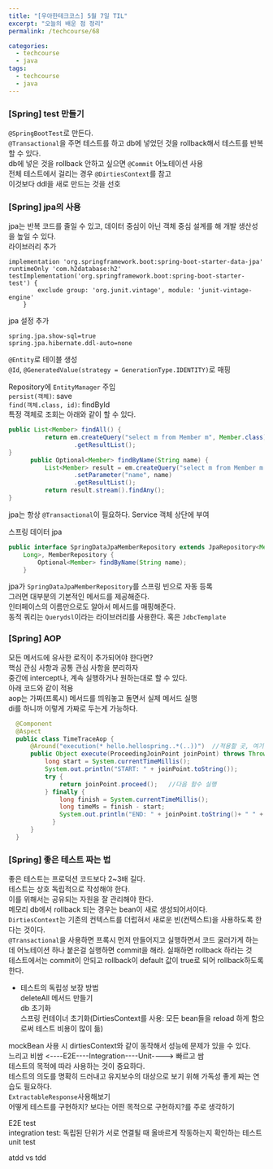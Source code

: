 ```yaml
---
title: "[우아한테크코스] 5월 7일 TIL"
excerpt: "오늘의 배운 점 정리"
permalink: /techcourse/68

categories:
  - techcourse
  - java
tags:
  - techcourse  
  - java
---  
```


### [Spring] test 만들기  
`@SpringBootTest`로 만든다.  
`@Transactional`을 주면 테스트를 하고 db에 넣었던 것을 rollback해서 테스트를 반복할 수 있다.  
db에 넣은 것을 rollback 안하고 싶으면 `@Commit` 어노테이션 사용  
전체 테스트에서 걸리는 경우 `@DirtiesContext`를 참고  
이것보다 ddl을 새로 만드는 것을 선호  

### [Spring] jpa의 사용  
jpa는 반복 코드를 줄일 수 있고, 데이터 중심이 아닌 객체 중심 설계를 해 개발 생산성을 높일 수 있다.  
라이브러리 추가  
```
implementation 'org.springframework.boot:spring-boot-starter-data-jpa' runtimeOnly 'com.h2database:h2' testImplementation('org.springframework.boot:spring-boot-starter-test') {
        exclude group: 'org.junit.vintage', module: 'junit-vintage-engine'
    }
```  
jpa 설정 추가  
```
spring.jpa.show-sql=true
spring.jpa.hibernate.ddl-auto=none
```  

`@Entity`로 테이블 생성  
`@Id`, `@GeneratedValue(strategy = GenerationType.IDENTITY)`로 매핑  

Repository에 `EntityManager` 주입  
`persist(객체)`: save  
`find(객체.class, id)`: findById  
특정 객체로 조회는 아래와 같이 할 수 있다.  
```java
public List<Member> findAll() {
          return em.createQuery("select m from Member m", Member.class)
                  .getResultList();
}
      public Optional<Member> findByName(String name) {
          List<Member> result = em.createQuery("select m from Member m where m.name = :name", Member.class)
                  .setParameter("name", name)
                  .getResultList();
          return result.stream().findAny();
}
```  
jpa는 항상 `@Transactional`이 필요하다. Service 객체 상단에 부여  

스프링 데이터 jpa  
```java  
public interface SpringDataJpaMemberRepository extends JpaRepository<Member,
    Long>, MemberRepository {
        Optional<Member> findByName(String name);
    }
```  
jpa가 `SpringDataJpaMemberRepository`를 스프링 빈으로 자동 등록  
그러면 대부분의 기본적인 메서드를 제공해준다.  
인터페이스의 이름만으로도 알아서 메서드를 매핑해준다.  
동적 쿼리는 `Querydsl`이라는 라이브러리를 사용한다. 혹은 `JdbcTemplate`  

### [Spring] AOP  
모든 메서드에 유사한 로직이 추가되어야 한다면?  
핵심 관심 사항과 공통 관심 사항을 분리하자  
중간에 intercept나, 계속 실행하거나 원하는대로 할 수 있다.  
아래 코드와 같이 적용  
aop는 가짜(프록시) 메서드를 띄워놓고 돌면서 실제 메서드 실행  
di를 하니까 이렇게 가짜로 두는게 가능하다.  
```java
  @Component
  @Aspect
  public class TimeTraceAop {
      @Around("execution(* hello.hellospring..*(..))")  //적용할 곳, 여기를 조정해서 원하는 곳에만 사용하도록 할 수도 있다.
      public Object execute(ProceedingJoinPoint joinPoint) throws Throwable {
          long start = System.currentTimeMillis();
          System.out.println("START: " + joinPoint.toString());
          try {
              return joinPoint.proceed();   //다음 함수 실행  
          } finally {
              long finish = System.currentTimeMillis();
              long timeMs = finish - start;
              System.out.println("END: " + joinPoint.toString()+ " " + timeMs + "ms");
            }
      }
  }        
```  

### [Spring] 좋은 테스트 짜는 법  
좋은 테스트는 프로덕션 코드보다 2~3배 길다.  
테스트는 상호 독립적으로 작성해야 한다.  
이를 위해서는 공유되는 자원을 잘 관리해야 한다.  
메모리 db에서 rollback 되는 경우는 bean이 새로 생성되어서이다.  
`DirtiesContext`는 기존의 컨텍스트를 더럽혀서 새로운 빈(컨텍스트)을 사용하도록 한다는 것이다.  
`@Transactional`을 사용하면 프록시 먼저 만들어지고 실행하면서 코드 굴러가게 하는데 어노테이션 하나 붙은걸 실행하면 commit을 해라. 실패하면 rollback 하라는 것    
테스트에서는 commit이 안되고 rollback이 default 값이 true로 되어 rollback하도록 한다.  

- 테스트의 독립성 보장 방법  
deleteAll 메서드 만들기  
db 초기화  
스프링 컨테이너 초기화(DirtiesContext를 사용: 모든 bean들을 reload 하게 함으로써 테스트 비용이 많이 듦)  

mockBean 사용 시 dirtiesContext와 같이 동작해서 성능에 문제가 있을 수 있다.  
느리고 비쌈 <----E2E----Integration----Unit----> 빠르고 쌈  
테스트의 목적에 따라 사용하는 것이 중요하다.  
테스트의 의도를 명확히 드러내고 유지보수의 대상으로 보기 위해 가독성 좋게 짜는 연습도 필요하다.  
`ExtractableResponse`사용해보기  
어떻게 테스트를 구현하지? 보다는 어떤 목적으로 구현하지?를 주로 생각하기  

E2E test  
integration test: 독립된 단위가 서로 연결될 때 올바르게 작동하는지 확인하는 테스트  
unit test  

atdd vs tdd  